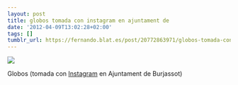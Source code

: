 ```yaml
---
layout: post
title: globos tomada con instagram en ajuntament de
date: '2012-04-09T13:02:28+02:00'
tags: []
tumblr_url: https://fernando.blat.es/post/20772863971/globos-tomada-con-instagram-en-ajuntament-de
---
```

 ![](/tumblr_files/tumblr_m27lc4H8Wx1qz4y16o1_640.jpg)  

Globos (tomada con [Instagram](http://instagr.am) en Ajuntament de Burjassot)
